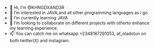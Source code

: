 - 👋 Hi, I’m @KHNGDXAND3R
- 👀 I’m interested in JAVA,and all other programming languages as i go.
- 🌱 I’m currently learning JAVA
- 💞️ I’m looking to collaborate on different projects with otherto enhance my learning experience.
- 📫 You can catch me on whatsapp +2348187291053, af_oladotun on both twitter(X) and instagram.

<!---
KHNGDXAND3R/KHNGDXAND3R is a ✨ special ✨ repository because its `README.md` (this file) appears on your GitHub profile.
You can click the Preview link to take a look at your changes.
--->
